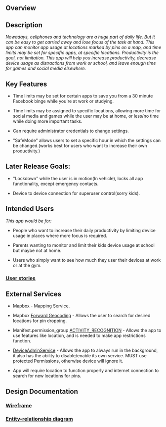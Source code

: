 ## Overview

## Description
_Nowadays, cellphones and technology are a huge part of daily life. But it can be easy to get carried away and lose focus of the task at hand. This app can monitor app usage at locations marked by pins on a map, and time limits may be set for specific apps, at specific locations. Productivity is the goal, not limitation. This app will help you increase productivity, decrease device usage as distractions from work or school, and leave enough time for games and social media elsewhere._

## Key Features

* Time limits may be set for certain apps to save you from a 30 minute Facebook binge while you're at work or studying.

* Time limits may be assigned to specific locations, allowing more time for social media and games while the user may be at home, or less/no time while doing more important tasks.

* Can require administrator credentials to change settings.

* "SafeMode" allows users to set a specific hour in which the settings can be changed.(works best for users who want to increase their own productivity.)

## Later Release Goals:

* "Lockdown" while the user is in motion(In vehicle), locks all app functionality, except emergency contacts.

* Device to device connection for superuser control(sorry kids).

## Intended Users

_This app would be for:_

* People who want to increase their daily productivity by limiting device usage in places where more focus is required.

* Parents wanting to monitor and limit their kids device usage at school but maybe not at home.  

* Users who simply want to see how much they user their devices at work or at the gym.

### [User stories](user-stories.md)

## External Services

* [Mapbox](https://docs.mapbox.com/api/maps/) - Mapping Service.

* Mapbox [Forward Geocoding](https://docs.mapbox.com/api/search/#geocoding) - Allows the user to search for desired locations for pin dropping.

* Manifest.permission_group [ACTIVITY_RECOGNITION](https://developer.android.com/reference/android/Manifest.permission_group) - Allows the app to use features like location, and is needed to make app restrictions function.

* [DeviceAdminService](https://developer.android.com/reference/android/app/admin/DeviceAdminService?hl=en) - Allows the app to always run in the background, it also has the ability to disable/enable its own service. MUST use protected Permissions, otherwise device will ignore it.

* App will require location to function properly and internet connection to search for new locations for pins.

## Design Documentation

### [Wireframe](wireframe.md)

### [Entity-relationship diagram](erd.md)

